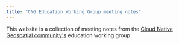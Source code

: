 ```yaml
---
title: "CNG Education Working Group meeting notes"
---
```


This website is a collection of meeting notes from the
[Cloud Native Geospatial community's](https://cloudnativegeo.org/)
education working group.
